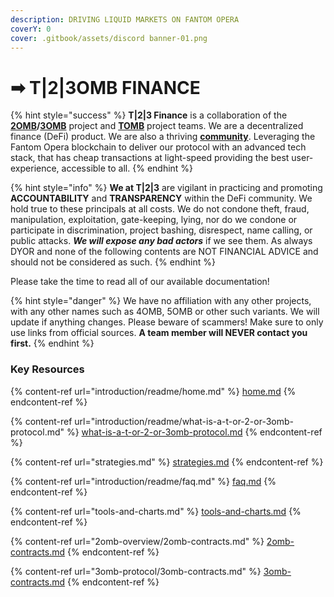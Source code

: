```yaml
---
description: DRIVING LIQUID MARKETS ON FANTOM OPERA
coverY: 0
cover: .gitbook/assets/discord banner-01.png
---
```


# ➡ T|2|3OMB FINANCE

{% hint style="success" %}
**T|2|3 Finance** is a collaboration of the [**2OMB**](https://2omb.finance)**/**[**3OMB**](https://3omb.finance) project and [**TOMB**](https://tomb.finance) project teams. We are a decentralized finance (DeFi) product. We are also a thriving [**community**](https://discord.gg/fAMqw6vF). Leveraging the Fantom Opera blockchain to deliver our protocol with an advanced tech stack, that has cheap transactions at light-speed providing the best user-experience, accessible to all.
{% endhint %}

{% hint style="info" %}
**We at T|2|3** are vigilant in practicing and promoting **ACCOUNTABILITY** and **TRANSPARENCY** within the DeFi community. We hold true to these principals at all costs. We do not condone theft, fraud, manipulation, exploitation, gate-keeping, lying, nor do we condone or participate in discrimination, project bashing, disrespect, name calling, or public attacks. _**We will expose any bad actors**_ if we see them. As always DYOR and none of the following contents are NOT FINANCIAL ADVICE and should not be considered as such.
{% endhint %}

Please take the time to read all of our available documentation!

{% hint style="danger" %}
We have no affiliation with any other projects, with any other names such as 4OMB, 5OMB or other such variants. We will update if anything changes. Please beware of scammers! Make sure to only use links from official sources. **A team member will NEVER contact you first.**
{% endhint %}

### Key Resources

{% content-ref url="introduction/readme/home.md" %}
[home.md](introduction/readme/home.md)
{% endcontent-ref %}

{% content-ref url="introduction/readme/what-is-a-t-or-2-or-3omb-protocol.md" %}
[what-is-a-t-or-2-or-3omb-protocol.md](introduction/readme/what-is-a-t-or-2-or-3omb-protocol.md)
{% endcontent-ref %}

{% content-ref url="strategies.md" %}
[strategies.md](strategies.md)
{% endcontent-ref %}

{% content-ref url="introduction/readme/faq.md" %}
[faq.md](introduction/readme/faq.md)
{% endcontent-ref %}

{% content-ref url="tools-and-charts.md" %}
[tools-and-charts.md](tools-and-charts.md)
{% endcontent-ref %}

{% content-ref url="2omb-overview/2omb-contracts.md" %}
[2omb-contracts.md](2omb-overview/2omb-contracts.md)
{% endcontent-ref %}

{% content-ref url="3omb-protocol/3omb-contracts.md" %}
[3omb-contracts.md](3omb-protocol/3omb-contracts.md)
{% endcontent-ref %}

